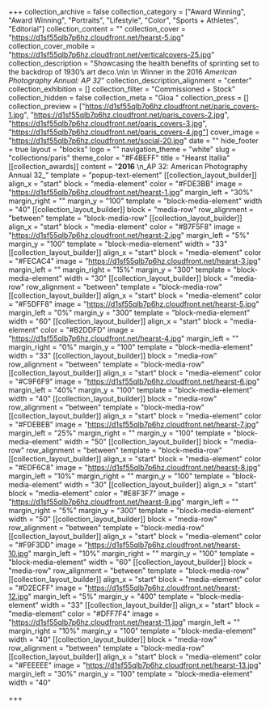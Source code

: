 +++
collection_archive = false
collection_category = ["Award Winning", "Award Winning", "Portraits", "Lifestyle", "Color", "Sports + Athletes", "Editorial"]
collection_content = ""
collection_cover = "https://d1sf55qlb7p6hz.cloudfront.net/hearst-5.jpg"
collection_cover_mobile = "https://d1sf55qlb7p6hz.cloudfront.net/verticalcovers-25.jpg"
collection_description = "Showcasing the health benefits of sprinting set to the backdrop of 1930’s art deco.\n\n  \n Winner in the 2016 _American Photography Annual: AP 32_"
collection_description_alignment = "center"
collection_exhibition = []
collection_filter = "Commissioned + Stock"
collection_hidden = false
collection_meta = "Gioa "
collection_press = []
collection_preview = ["https://d1sf55qlb7p6hz.cloudfront.net/paris_covers-1.jpg", "https://d1sf55qlb7p6hz.cloudfront.net/paris_covers-2.jpg", "https://d1sf55qlb7p6hz.cloudfront.net/paris_covers-3.jpg", "https://d1sf55qlb7p6hz.cloudfront.net/paris_covers-4.jpg"]
cover_image = "https://d1sf55qlb7p6hz.cloudfront.net/social-20.jpg"
date = ""
hide_footer = true
layout = "blocks"
logo = ""
navigation_theme = "white"
slug = "collections/paris"
theme_color = "#F4BEFF"
title = "Hearst Itallia"
[[collection_awards]]
content = "**2016**  \n_AP 32: American Photography Annual 32_"
template = "popup-text-element"
[[collection_layout_builder]]
align_x = "start"
block = "media-element"
color = "#FDE3BB"
image = "https://d1sf55qlb7p6hz.cloudfront.net/hearst-1.jpg"
margin_left = "30%"
margin_right = ""
margin_y = "100"
template = "block-media-element"
width = "40"
[[collection_layout_builder]]
block = "media-row"
row_alignment = "between"
template = "block-media-row"
[[collection_layout_builder]]
align_x = "start"
block = "media-element"
color = "#B7F5F8"
image = "https://d1sf55qlb7p6hz.cloudfront.net/hearst-2.jpg"
margin_left = "5%"
margin_y = "100"
template = "block-media-element"
width = "33"
[[collection_layout_builder]]
align_x = "start"
block = "media-element"
color = "#FECAC4"
image = "https://d1sf55qlb7p6hz.cloudfront.net/hearst-3.jpg"
margin_left = ""
margin_right = "15%"
margin_y = "300"
template = "block-media-element"
width = "30"
[[collection_layout_builder]]
block = "media-row"
row_alignment = "between"
template = "block-media-row"
[[collection_layout_builder]]
align_x = "start"
block = "media-element"
color = "#F5DFF8"
image = "https://d1sf55qlb7p6hz.cloudfront.net/hearst-5.jpg"
margin_left = "0%"
margin_y = "300"
template = "block-media-element"
width = "60"
[[collection_layout_builder]]
align_x = "start"
block = "media-element"
color = "#B2DDFD"
image = "https://d1sf55qlb7p6hz.cloudfront.net/hearst-4.jpg"
margin_left = ""
margin_right = "0%"
margin_y = "100"
template = "block-media-element"
width = "33"
[[collection_layout_builder]]
block = "media-row"
row_alignment = "between"
template = "block-media-row"
[[collection_layout_builder]]
align_x = "start"
block = "media-element"
color = "#C9F6F9"
image = "https://d1sf55qlb7p6hz.cloudfront.net/hearst-6.jpg"
margin_left = "40%"
margin_y = "100"
template = "block-media-element"
width = "40"
[[collection_layout_builder]]
block = "media-row"
row_alignment = "between"
template = "block-media-row"
[[collection_layout_builder]]
align_x = "start"
block = "media-element"
color = "#FDEBEB"
image = "https://d1sf55qlb7p6hz.cloudfront.net/hearst-7.jpg"
margin_left = "25%"
margin_right = ""
margin_y = "100"
template = "block-media-element"
width = "50"
[[collection_layout_builder]]
block = "media-row"
row_alignment = "between"
template = "block-media-row"
[[collection_layout_builder]]
align_x = "start"
block = "media-element"
color = "#EDF6C8"
image = "https://d1sf55qlb7p6hz.cloudfront.net/hearst-8.jpg"
margin_left = "10%"
margin_right = ""
margin_y = "100"
template = "block-media-element"
width = "30"
[[collection_layout_builder]]
align_x = "start"
block = "media-element"
color = "#E8F3F7"
image = "https://d1sf55qlb7p6hz.cloudfront.net/hearst-9.jpg"
margin_left = ""
margin_right = "5%"
margin_y = "300"
template = "block-media-element"
width = "50"
[[collection_layout_builder]]
block = "media-row"
row_alignment = "between"
template = "block-media-row"
[[collection_layout_builder]]
align_x = "start"
block = "media-element"
color = "#F9F3DD"
image = "https://d1sf55qlb7p6hz.cloudfront.net/hearst-10.jpg"
margin_left = "10%"
margin_right = ""
margin_y = "100"
template = "block-media-element"
width = "60"
[[collection_layout_builder]]
block = "media-row"
row_alignment = "between"
template = "block-media-row"
[[collection_layout_builder]]
align_x = "start"
block = "media-element"
color = "#D2ECFF"
image = "https://d1sf55qlb7p6hz.cloudfront.net/hearst-12.jpg"
margin_left = "5%"
margin_y = "400"
template = "block-media-element"
width = "33"
[[collection_layout_builder]]
align_x = "start"
block = "media-element"
color = "#DFF7F4"
image = "https://d1sf55qlb7p6hz.cloudfront.net/hearst-11.jpg"
margin_left = ""
margin_right = "10%"
margin_y = "100"
template = "block-media-element"
width = "40"
[[collection_layout_builder]]
block = "media-row"
row_alignment = "between"
template = "block-media-row"
[[collection_layout_builder]]
align_x = "start"
block = "media-element"
color = "#FEEEEE"
image = "https://d1sf55qlb7p6hz.cloudfront.net/hearst-13.jpg"
margin_left = "30%"
margin_y = "100"
template = "block-media-element"
width = "40"

+++

